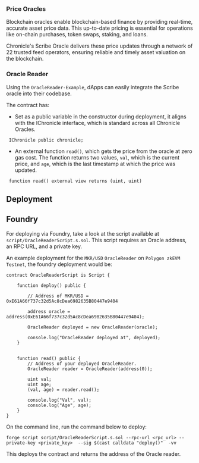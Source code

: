 ### Price Oracles

Blockchain oracles enable blockchain-based finance by providing real-time, accurate asset price data. This up-to-date pricing is essential for operations like on-chain purchases, token swaps, staking, and loans. 

Chronicle's Scribe Oracle delivers these price updates through a network of 22 trusted feed operators, ensuring reliable and timely asset valuation on the blockchain.

### Oracle Reader
Using the `OracleReader-Example`, dApps can easily integrate the Scribe oracle into their codebase.

The contract has:

- Set as a public variable in the constructor during deployment, it aligns with the IChronicle interface, which is standard across all Chronicle Oracles.

```solidity
 IChronicle public chronicle;
```

- An external function `read()`, which gets the price from the oracle at zero gas cost. The function returns two values,  `val`, which is the current price, and `age`, which is the last timestamp at which the price was updated.

```solidity
 function read() external view returns (uint, uint) 
```

## Deployment

## Foundry

For deploying via Foundry, take a look at the script available at `script/OracleReaderScript.s.sol`. This script requires an Oracle address, an RPC URL, and a private key.

An example deployment for the `MKR/USD` `OracleReader` on `Polygon zkEVM Testnet`, the foundry deployment would be:

```solidity
contract OracleReaderScript is Script {
    
    function deploy() public {

        // Address of MKR/USD = 0xE61A66f737c32d5Ac8cDea6982635B80447e9404

        address oracle = address(0xE61A66f737c32d5Ac8cDea6982635B80447e9404);

        OracleReader deployed = new OracleReader(oracle);

        console.log("OracleReader deployed at", deployed);
    }

   
    function read() public {
        // Address of your deployed OracleReader.
        OracleReader reader = OracleReader(address(0));

        uint val;
        uint age;
        (val, age) = reader.read();

        console.log("Val", val);
        console.log("Age", age);
    }
}
```

On the command line, run the command below to deploy:

```shell
forge script script/OracleReaderScript.s.sol --rpc-url <rpc_url> --private-key <private_key>  --sig $(cast calldata "deploy()"  -vv
```

This deploys the contract and returns the address of the Oracle reader.